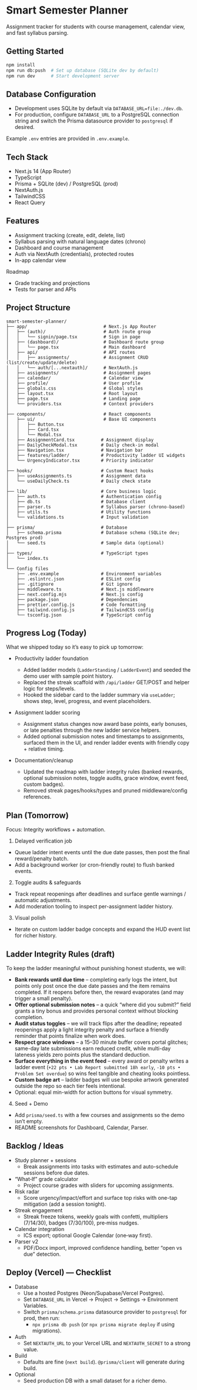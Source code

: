 # Smart Semester Planner

Assignment tracker for students with course management, calendar view, and fast syllabus parsing.

## Getting Started

```bash
npm install
npm run db:push  # Set up database (SQLite dev by default)
npm run dev      # Start development server
```

## Database Configuration

- Development uses SQLite by default via `DATABASE_URL=file:./dev.db`.
- For production, configure `DATABASE_URL` to a PostgreSQL connection string and switch the Prisma datasource provider to `postgresql` if desired.

Example `.env` entries are provided in `.env.example`.

## Tech Stack

- Next.js 14 (App Router)
- TypeScript
- Prisma + SQLite (dev) / PostgreSQL (prod)
- NextAuth.js
- TailwindCSS
- React Query

## Features

- Assignment tracking (create, edit, delete, list)
- Syllabus parsing with natural language dates (chrono)
- Dashboard and course management
- Auth via NextAuth (credentials), protected routes
- In-app calendar view

Roadmap
- Grade tracking and projections
- Tests for parser and APIs

## Project Structure

```
smart-semester-planner/
├── app/                             # Next.js App Router
│   ├── (auth)/                      # Auth route group
│   │   └── signin/page.tsx          # Sign in page
│   ├── (dashboard)/                 # Dashboard route group
│   │   └── page.tsx                 # Main dashboard
│   ├── api/                         # API routes
│   │   ├── assignments/             # Assignment CRUD (list/create/update/delete)
│   │   └── auth/[...nextauth]/      # NextAuth.js
│   ├── assignments/                 # Assignment pages
│   ├── calendar/                    # Calendar view
│   ├── profile/                     # User profile
│   ├── globals.css                  # Global styles
│   ├── layout.tsx                   # Root layout
│   ├── page.tsx                     # Landing page
│   └── providers.tsx                # Context providers
│
├── components/                      # React components
│   ├── ui/                          # Base UI components
│   │   ├── Button.tsx
│   │   ├── Card.tsx
│   │   └── Modal.tsx
│   ├── AssignmentCard.tsx          # Assignment display
│   ├── DailyCheckModal.tsx         # Daily check-in modal
│   ├── Navigation.tsx              # Navigation bar
│   ├── features/ladder/            # Productivity ladder UI widgets
│   └── UrgencyIndicator.tsx        # Priority indicator
│
├── hooks/                          # Custom React hooks
│   ├── useAssignments.ts           # Assignment data
│   └── useDailyCheck.ts            # Daily check state
│
├── lib/                            # Core business logic
│   ├── auth.ts                     # Authentication config
│   ├── db.ts                       # Database client
│   ├── parser.ts                   # Syllabus parser (chrono-based)
│   ├── utils.ts                    # Utility functions
│   └── validations.ts              # Input validation
│
├── prisma/                         # Database
│   ├── schema.prisma               # Database schema (SQLite dev; Postgres prod)
│   └── seed.ts                     # Sample data (optional)
│
├── types/                          # TypeScript types
│   └── index.ts
│
└── Config files
    ├── .env.example                # Environment variables
    ├── .eslintrc.json              # ESLint config
    ├── .gitignore                  # Git ignore
    ├── middleware.ts               # Next.js middleware
    ├── next.config.mjs             # Next.js config
    ├── package.json                # Dependencies
    ├── prettier.config.js          # Code formatting
    ├── tailwind.config.js          # TailwindCSS config
    └── tsconfig.json               # TypeScript config
```

## Progress Log (Today)

What we shipped today so it’s easy to pick up tomorrow:

- Productivity ladder foundation
  - Added ladder models (`LadderStanding` / `LadderEvent`) and seeded the demo user with sample point history.
  - Replaced the streak scaffold with `/api/ladder` GET/POST and helper logic for steps/levels.
  - Hooked the sidebar card to the ladder summary via `useLadder`; shows step, level, progress, and event placeholders.

- Assignment ladder scoring
  - Assignment status changes now award base points, early bonuses, or late penalties through the new ladder service helpers.
  - Added optional submission notes and timestamps to assignments, surfaced them in the UI, and render ladder events with friendly copy + relative timing.

- Documentation/cleanup
  - Updated the roadmap with ladder integrity rules (banked rewards, optional submission notes, toggle audits, grace window, event feed, custom badges).
  - Removed streak pages/hooks/types and pruned middleware/config references.

## Plan (Tomorrow)

Focus: Integrity workflows + automation.

1) Delayed verification job
- Queue ladder intent events until the due date passes, then post the final reward/penalty batch.
- Add a background worker (or cron-friendly route) to flush banked events.

2) Toggle audits & safeguards
- Track repeat reopenings after deadlines and surface gentle warnings / automatic adjustments.
- Add moderation tooling to inspect per-assignment ladder history.

3) Visual polish
- Iterate on custom ladder badge concepts and expand the HUD event list for richer history.

## Ladder Integrity Rules (draft)

To keep the ladder meaningful without punishing honest students, we will:

- **Bank rewards until due time** – completing early logs the intent, but points only post once the due date passes and the item remains completed. If it reopens before then, the reward evaporates (and may trigger a small penalty).
- **Offer optional submission notes** – a quick “where did you submit?” field grants a tiny bonus and provides personal context without blocking completion.
- **Audit status toggles** – we will track flips after the deadline; repeated reopenings apply a light integrity penalty and surface a friendly reminder that points finalize when work does.
- **Respect grace windows** – a 15–30 minute buffer covers portal glitches; same-day late submissions earn reduced credit, while multi-day lateness yields zero points plus the standard deduction.
- **Surface everything in the event feed** – every award or penalty writes a ladder event (`+22 pts • Lab Report submitted 18h early`, `-10 pts • Problem Set overdue`) so wins feel tangible and cheating looks pointless.
- **Custom badge art** – ladder badges will use bespoke artwork generated outside the repo so each tier feels intentional.
- Optional: equal min-width for action buttons for visual symmetry.

4) Seed + Demo
- Add `prisma/seed.ts` with a few courses and assignments so the demo isn’t empty.
- README screenshots for Dashboard, Calendar, Parser.

## Backlog / Ideas

- Study planner + sessions
  - Break assignments into tasks with estimates and auto-schedule sessions before due dates.
- “What‑If” grade calculator
  - Project course grades with sliders for upcoming assignments.
- Risk radar
  - Score urgency/impact/effort and surface top risks with one-tap mitigation (add a session tonight).
- Streak engagement
  - Streak freeze tokens, weekly goals with confetti, multipliers (7/14/30), badges (7/30/100), pre‑miss nudges.
- Calendar integration
  - ICS export; optional Google Calendar (one‑way first).
- Parser v2
  - PDF/Docx import, improved confidence handling, better “open vs due” detection.

## Deploy (Vercel) — Checklist

- Database
  - Use a hosted Postgres (Neon/Supabase/Vercel Postgres).
  - Set `DATABASE_URL` in Vercel → Project → Settings → Environment Variables.
  - Switch `prisma/schema.prisma` datasource provider to `postgresql` for prod, then run:
    - `npx prisma db push` (or `npx prisma migrate deploy` if using migrations).
- Auth
  - Set `NEXTAUTH_URL` to your Vercel URL and `NEXTAUTH_SECRET` to a strong value.
- Build
  - Defaults are fine (`next build`). `@prisma/client` will generate during build.
- Optional
  - Seed production DB with a small dataset for a richer demo.
